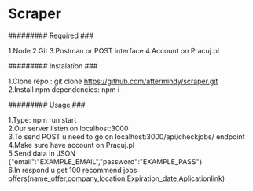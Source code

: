 <h1>Scraper</h1>

######### Required ###

1.Node
2.Git
3.Postman or POST interface
4.Account on Pracuj.pl

######### Instalation ###

1.Clone repo : git clone https://github.com/aftermindy/scraper.git</br>
2.Install npm dependencies: npm i

######### Usage ###

1.Type: npm run start </br>
2.Our server listen on localhost:3000 </br>
3.To send POST u need to go on localhost:3000/api/checkjobs/ endpoint </br>
4.Make sure have account on Pracuj.pl </br>
5.Send data in JSON {"email":"EXAMPLE_EMAIL","password":"EXAMPLE_PASS"} </br>
6.In respond u get 100 recommend jobs offers(name_offer,company,location,Expiration_date,Aplicationlink)</br>
